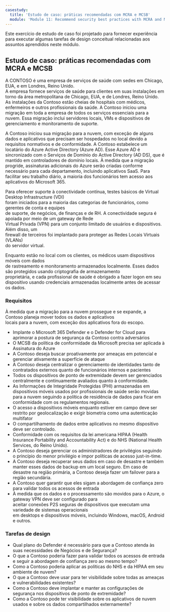 ```yaml
---
casestudy:
  title: 'Estudo de caso: práticas recomendadas com MCRA e MCSB'
  module: 'Module 11: Recommend security best practices with MCRA and MCSB'
---
```


Este exercício de estudo de caso foi projetado para fornecer experiência para executar algumas tarefas de design conceitual relacionadas aos assuntos aprendidos neste módulo.

## Estudo de caso: práticas recomendadas com MCRA e MCSB
 
A CONTOSO é uma empresa de serviços de saúde com sedes em Chicago, EUA, e em Londres, Reino Unido.  
A empresa fornece serviços de saúde para clientes em suas instalações em torno da área metropolitana de Chicago, EUA, e de Londres, Reino Unido.  As instalações da Contoso estão cheias de hospitais com médicos, enfermeiros e outros profissionais da saúde. A Contoso iniciou uma migração em toda a empresa de todos os serviços essenciais para a nuvem. Essa migração inclui servidores locais, VMs e dispositivos de gerenciamento e monitoramento de suporte.

A Contoso iniciou sua migração para a nuvem, com exceção de alguns dados e aplicativos que precisam ser hospedados no local devido a requisitos normativos e de conformidade. A Contoso estabelece um locatário do Azure Active Directory (Azure AD). Esse Azure AD é sincronizado com o Serviços de Domínio do Active Directory (AD DS), que é mantido em controladores de domínio locais. À medida que a migração progride, assinaturas adicionais do Azure serão criadas conforme necessário para cada departamento, incluindo aplicativos SaaS. Para facilitar seu trabalho diário, a maioria dos funcionários tem acesso aos aplicativos do Microsoft 365.  
 
Para oferecer suporte à conectividade contínua, testes básicos de Virtual Desktop Infrastructure (VDI)  
foram iniciados para a maioria das categorias de funcionários, como gerentes de conta e equipes  
de suporte, de negócios, de finanças e de RH. A conectividade segura é apoiada por meio de um gateway de Rede  
Virtual Privada (VPN) para um conjunto limitado de usuários e dispositivos. Além disso, um  
firewall de terceiros foi implantado para proteger as Redes Locais Virtuais (VLANs)  
do servidor virtual.  
 
Enquanto estão no local com os clientes, os médicos usam dispositivos móveis com dados  
de rastreamento e monitoramento armazenados localmente. Esses dados são protegidos usando criptografia de armazenamento  
proprietária, e cada profissional de saúde é obrigado a fazer logon em seu dispositivo usando credenciais armazenadas localmente antes de acessar os dados. 
 
### Requisitos

À medida que a migração para a nuvem prossegue e se expande, a Contoso planeja mover todos os dados e aplicativos  
locais para a nuvem, com exceção dos aplicativos fora do escopo. 

* Implante o Microsoft 365 Defender e o Defender for Cloud para aprimorar a postura de segurança da Contoso contra adversários 
* O MCSB da política de conformidade da Microsoft precisa ser aplicada à Assinatura do Azure 
* A Contoso deseja buscar proativamente por ameaças em potencial e gerenciar ativamente a superfície de ataque 
* A Contoso deseja centralizar o gerenciamento de identidades tanto de contratados externos quanto de funcionários internos e pacientes 
* Todos os dispositivos de ponto de extremidade devem ser gerenciados centralmente e continuamente avaliados quanto à conformidade. 
* As Informações de Integridade Protegidas (PHI) armazenadas em dispositivos móveis usados por profissionais de saúde serão movidas para a nuvem seguindo a política de residência de dados para ficar em conformidade com os regulamentos regionais. 
* O acesso a dispositivos móveis enquanto estiver em campo deve ser restrito por geolocalização e exigir biometria como uma autenticação multifator  
* O compartilhamento de dados entre aplicativos no mesmo dispositivo deve ser controlado.  
* Conformidade com os requisitos da lei americana HIPAA (Health Insurance Portability and Accountability Act) e do NHS (National Health Services, do Reino Unido). 
* A Contoso deseja gerenciar os administradores de privilégios seguindo o princípio do menor privilégio e impor políticas de acesso just-in-time. 
* A Contoso deseja recuperar seus dados em caso de desastre e também manter esses dados de backup em um local seguro. Em caso de desastre na região primária, a Contoso deseja fazer um failover para a região secundária. 
* A Contoso quer garantir que eles sigam a abordagem de confiança zero para validar todos os acessos de entrada
* À medida que os dados e o processamento são movidos para o Azure, o gateway VPN deve ser configurado para  
aceitar conexões P2S seguras de dispositivos que executam uma variedade de sistemas operacionais  
em desktops e dispositivos móveis, incluindo Windows, macOS, Android e outros.  

### Tarefas de design

* Qual plano do Defender é necessário para que a Contoso atenda às suas necessidades de Negócios e de Segurança? 
* O que a Contoso poderia fazer para validar todos os acessos de entrada e seguir a abordagem de confiança zero ao mesmo tempo? 
* Como a Contoso poderia aplicar as políticas do NHS e da HIPAA em seu ambiente de nuvem? 
* O que a Contoso deve usar para ter visibilidade sobre todas as ameaças e vulnerabilidades existentes? 
* Como a Contoso deve implantar e manter as configurações de segurança nos dispositivos de ponto de extremidade? 
* Como a Contoso pode ter visibilidade sobre os aplicativos de nuvem usados e sobre os dados compartilhados externamente? 
